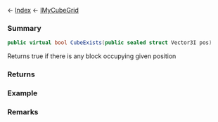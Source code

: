 ← [Index](Api-Index) ← [IMyCubeGrid](VRage.Game.ModAPI.Ingame.IMyCubeGrid)

### Summary

```csharp
public virtual bool CubeExists(public sealed struct Vector3I pos)
```

Returns true if there is any block occupying given position

### Returns

### Example

### Remarks

